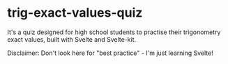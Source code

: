 # trig-exact-values-quiz
 
 It's a quiz designed for high school students to practise their trigonometry exact values, built with Svelte and Svelte-kit. 
 
 Disclaimer: Don't look here for "best practice" - I'm just learning Svelte!
